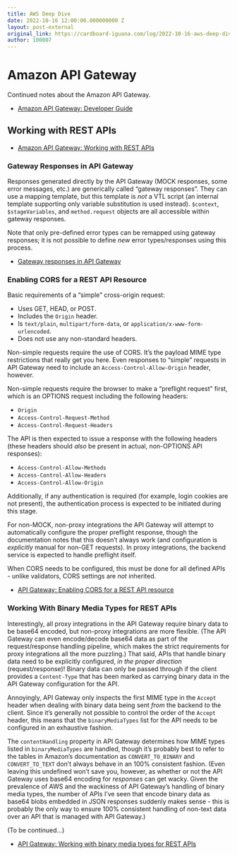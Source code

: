 ```yaml
---
title: AWS Deep Dive
date: 2022-10-16 12:00:00.000000000 Z
layout: post-external
original_link: https://cardboard-iguana.com/log/2022-10-16-aws-deep-dive.html
author: 100007
---
```


# Amazon API Gateway

Continued notes about the Amazon API Gateway.

- [Amazon API Gateway: Developer Guide](https://docs.aws.amazon.com/apigateway/latest/developerguide/welcome.html)

## Working with REST APIs

- [Amazon API Gateway: Working with REST APIs](https://docs.aws.amazon.com/apigateway/latest/developerguide/apigateway-rest-api.html)

### Gateway Responses in API Gateway

Responses generated directly by the API Gateway (MOCK responses, some error messages, etc.) are generically called “gateway responses”. They can use a mapping template, but this template is _not_ a VTL script (an internal template supporting only variable substitution is used instead). `$context`, `$stageVariables`, and `method.request` objects are all accessible within gateway responses.

Note that only pre-defined error types can be remapped using gateway responses; it is not possible to define _new_ error types/responses using this process.

- [Gateway responses in API Gateway](https://docs.aws.amazon.com/apigateway/latest/developerguide/api-gateway-gatewayResponse-definition.html)

### Enabling CORS for a REST API Resource

Basic requirements of a “simple” cross-origin request:

- Uses GET, HEAD, or POST.
- Includes the `Origin` header.
- Is `text/plain`, `multipart/form-data`, or `application/x-www-form-urlencoded`.
- Does not use any non-standard headers.

Non-simple requests require the use of CORS. It’s the payload MIME type restrictions that really get you here. Even responses to “simple” requests in API Gateway need to include an `Access-Control-Allow-Origin` header, however.

Non-simple requests require the browser to make a “preflight request” first, which is an OPTIONS request including the following headers:

- `Origin`
- `Access-Control-Request-Method`
- `Access-Control-Request-Headers`

The API is then expected to issue a response with the following headers (these headers should _also_ be present in actual, non-OPTIONS API responses):

- `Access-Control-Allow-Methods`
- `Access-Control-Allow-Headers`
- `Access-Control-Allow-Origin`

Additionally, if any authentication is required (for example, login cookies are not present), the authentication process is expected to be initiated during this stage.

For non-MOCK, non-proxy integrations the API Gateway will attempt to automatically configure the proper preflight response, though the documentation notes that this doesn’t always work (and configuration is _explicitly_ manual for non-GET requests). In proxy integrations, the backend service is expected to handle preflight itself.

When CORS needs to be configured, this must be done for all defined APIs - unlike validators, CORS settings are _not_ inherited.

- [API Gateway: Enabling CORS for a REST API resource](https://docs.aws.amazon.com/apigateway/latest/developerguide/how-to-cors.html)

### Working With Binary Media Types for REST APIs

Interestingly, all proxy integrations in the API Gateway require binary data to be base64 encoded, but non-proxy integrations are more flexible. (The API Gateway can even encode/decode base64 data as part of the request/response handling pipeline, which makes the strict requirements for proxy integrations all the more puzzling.) That said, APIs that handle binary data need to be explicitly configured, _in the proper direction_ (request/response)! Binary data can only be passed through if the client provides a `Content-Type` that has been marked as carrying binary data in the API Gateway configuration for the API.

Annoyingly, API Gateway only inspects the first MIME type in the `Accept` header when dealing with binary data being sent _from_ the backend _to_ the client. Since it’s generally not possible to control the order of the `Accept` header, this means that the `binaryMediaTypes` list for the API needs to be configured in an exhaustive fashion.

The `contentHandling` property in API Gateway determines how MIME types listed in `binaryMediaTypes` are handled, though it’s probably best to refer to the tables in Amazon’s documentation as `CONVERT_TO_BINARY` and `CONVERT_TO_TEXT` don’t always behave in an 100% consistent fashion. (Even leaving this undefined won’t save you, however, as whether or not the API Gateway uses base64 encoding for _responses_ can get wacky. Given the prevalence of AWS and the wackiness of API Gateway’s handling of binary media types, the number of APIs I’ve seen that encode binary data as base64 blobs embedded in JSON responses suddenly makes sense - this is probably the only way to ensure 100% consistent handling of non-text data over an API that is managed with API Gateway.)

(To be continued…)

- [API Gateway: Working with binary media types for REST APIs](https://docs.aws.amazon.com/apigateway/latest/developerguide/api-gateway-payload-encodings.html)
